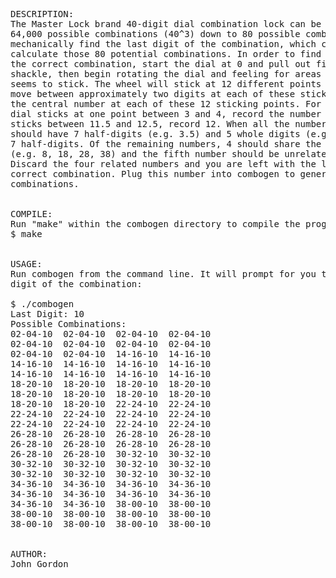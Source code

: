 <pre>
DESCRIPTION:
The Master Lock brand 40-digit dial combination lock can be decoded from its
64,000 possible combinations (40^3) down to 80 possible combinations. You can
mechanically find the last digit of the combination, which combogen uses to
calculate those 80 potential combinations. In order to find the last digit of
the correct combination, start the dial at 0 and pull out firmly on the
shackle, then begin rotating the dial and feeling for areas where the wheel
seems to stick. The wheel will stick at 12 different points around the dial and
move between approximately two digits at each of these sticking points. Record
the central number at each of these 12 sticking points. For example, if the
dial sticks at one point between 3 and 4, record the number 3.5. If the dial
sticks between 11.5 and 12.5, record 12. When all the numbers are recorded you
should have 7 half-digits (e.g. 3.5) and 5 whole digits (e.g. 12). Discard the
7 half-digits. Of the remaining numbers, 4 should share the same last digit
(e.g. 8, 18, 28, 38) and the fifth number should be unrelated (e.g. 12).
Discard the four related numbers and you are left with the last digit of the
correct combination. Plug this number into combogen to generate the 80 possible
combinations.


COMPILE:
Run "make" within the combogen directory to compile the program.
$ make


USAGE:
Run combogen from the command line. It will prompt for you to input the third
digit of the combination:

$ ./combogen
Last Digit: 10
Possible Combinations:
02-04-10  02-04-10  02-04-10  02-04-10  
02-04-10  02-04-10  02-04-10  02-04-10  
02-04-10  02-04-10  14-16-10  14-16-10  
14-16-10  14-16-10  14-16-10  14-16-10  
14-16-10  14-16-10  14-16-10  14-16-10  
18-20-10  18-20-10  18-20-10  18-20-10  
18-20-10  18-20-10  18-20-10  18-20-10  
18-20-10  18-20-10  22-24-10  22-24-10  
22-24-10  22-24-10  22-24-10  22-24-10  
22-24-10  22-24-10  22-24-10  22-24-10  
26-28-10  26-28-10  26-28-10  26-28-10  
26-28-10  26-28-10  26-28-10  26-28-10  
26-28-10  26-28-10  30-32-10  30-32-10  
30-32-10  30-32-10  30-32-10  30-32-10  
30-32-10  30-32-10  30-32-10  30-32-10  
34-36-10  34-36-10  34-36-10  34-36-10  
34-36-10  34-36-10  34-36-10  34-36-10  
34-36-10  34-36-10  38-00-10  38-00-10  
38-00-10  38-00-10  38-00-10  38-00-10  
38-00-10  38-00-10  38-00-10  38-00-10  


AUTHOR:
John Gordon <jgor@indiecom.org>
</pre>
